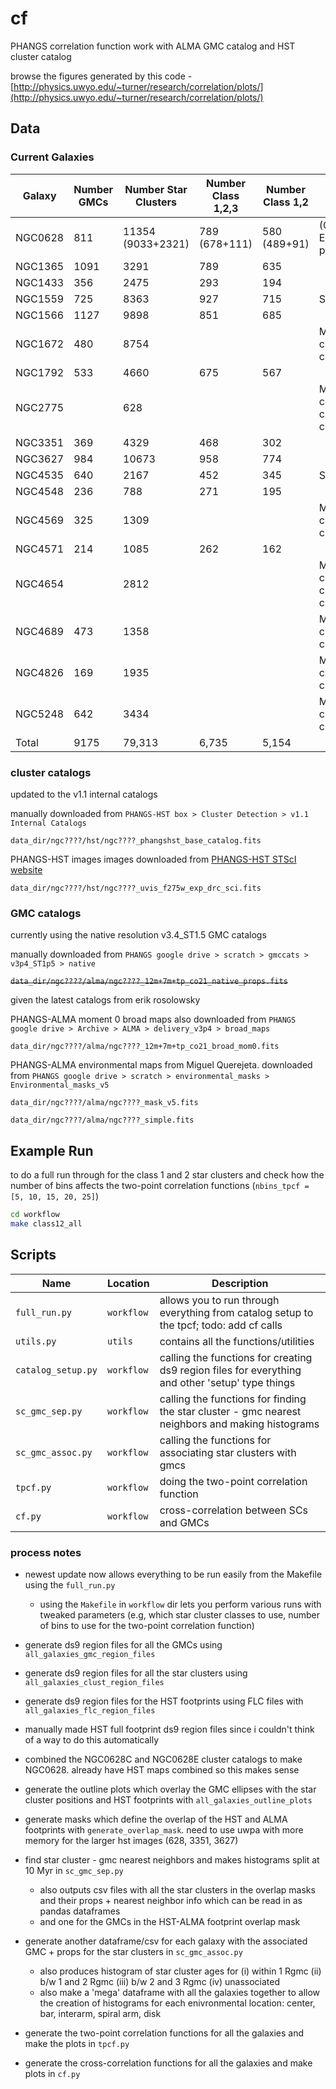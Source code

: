 # cf
PHANGS correlation function work with ALMA GMC catalog and HST cluster catalog

browse the figures generated by this code - [http://physics.uwyo.edu/~turner/research/correlation/plots/](http://physics.uwyo.edu/~turner/research/correlation/plots/)


## Data

### Current Galaxies
| Galaxy   |Number GMCs | Number Star Clusters | Number Class 1,2,3   | Number Class 1,2     | Notes                           |
|----------|------------|----------------------|----------------------|----------------------|---------------------------------|
| NGC0628  |    811     | 11354 (9033+2321)    |     789 (678+111)    |       580 (489+91)   | (Center + East pointings)       |
| NGC1365  |    1091    |       3291           |         789          |          635         |                                 |
| NGC1433  |    356     |       2475           |         293          |          194         |                                 |
| NGC1559  |    725     |       8363           |         927          |          715         | Still v1.0                      |
| NGC1566  |    1127    |       9898           |         851          |          685         |                                 |
| NGC1672  |    480     |       8754           |                      |                      | Missing cluster classifications |
| NGC1792  |    533     |       4660           |         675          |          567         |                                 |
| NGC2775  |            |       628            |                      |                      | Missing GMC catalog & cluster classificaitons |
| NGC3351  |    369     |       4329           |         468          |          302         |                                 |
| NGC3627  |    984     |       10673          |         958          |          774         |                                 |
| NGC4535  |    640     |       2167           |         452          |          345         | Still v1.0                      |
| NGC4548  |    236     |       788            |         271          |          195         |                                 |
| NGC4569  |    325     |       1309           |                      |                      | Missing cluster classifications |
| NGC4571  |    214     |       1085           |         262          |          162         |                                 |
| NGC4654  |            |       2812           |                      |                      | Missing GMC catalog & cluster classifications |
| NGC4689  |    473     |       1358           |                      |                      | Missing cluster classifications |
| NGC4826  |    169     |       1935           |                      |                      | Missing cluster classifications |
| NGC5248  |    642     |       3434           |                      |                      | Missing cluster classifications |
| Total    |    9175    |       79,313         |         6,735        |          5,154       |                                 |


### cluster catalogs 

updated to the v1.1 internal catalogs

manually downloaded from `PHANGS-HST box > Cluster Detection > v1.1 Internal Catalogs`

`data_dir/ngc????/hst/ngc????_phangshst_base_catalog.fits`

PHANGS-HST images images downloaded from [PHANGS-HST STScI website](https://phangs.stsci.edu/)

`data_dir/ngc????/hst/ngc????_uvis_f275w_exp_drc_sci.fits`


### GMC catalogs

currently using the native resolution v3.4_ST1.5 GMC catalogs

manually downloaded from `PHANGS google drive > scratch > gmccats > v3p4_ST1p5 > native`

~~`data_dir/ngc????/alma/ngc????_12m+7m+tp_co21_native_props.fits`~~

given the latest catalogs from erik rosolowsky

PHANGS-ALMA moment 0 broad maps also downloaded from `PHANGS google drive > Archive > ALMA > delivery_v3p4 > broad_maps`

`data_dir/ngc????/alma/ngc????_12m+7m+tp_co21_broad_mom0.fits`

PHANGS-ALMA environmental maps from Miguel Querejeta. downloaded from `PHANGS google drive > scratch > environmental_masks > Environmental_masks_v5`

`data_dir/ngc????/alma/ngc????_mask_v5.fits`

`data_dir/ngc????/alma/ngc????_simple.fits`


## Example Run
to do a full run through for the class 1 and 2 star clusters and check how the number of bins affects the two-point correlation functions (`nbins_tpcf = [5, 10, 15, 20, 25]`)

```bash
cd workflow
make class12_all
```

## Scripts

| Name                 | Location  | Description |
|----------------------|-----------|-------------|
|`full_run.py`		   |`workflow` | allows you to run through everything from catalog setup to the tpcf; todo: add cf calls         |
|`utils.py`			   |`utils`    | contains all the functions/utilities 		             |					 
|`catalog_setup.py`	   |`workflow` | calling the functions for creating ds9 region files for everything and other 'setup' type things   |
|`sc_gmc_sep.py`	   |`workflow` | calling the functions for finding the star cluster - gmc nearest neighbors and making histograms   |
|`sc_gmc_assoc.py`	   |`workflow` | calling the functions for associating star clusters with gmcs 									    |
|`tpcf.py`	 		   |`workflow` | doing the two-point correlation function 															|
|`cf.py`	 		   |`workflow` | cross-correlation between SCs and GMCs 															|


### process notes
- newest update now allows everything to be run easily from the Makefile using the `full_run.py` 
	- using the `Makefile` in `workflow` dir lets you perform various runs with tweaked parameters (e.g, which star cluster classes to use, number of bins to use for the two-point correlation function)

- generate ds9 region files for all the GMCs using `all_galaxies_gmc_region_files`
- generate ds9 region files for all the star clusters using `all_galaxies_clust_region_files`
- generate ds9 region files for the HST footprints using FLC files with `all_galaxies_flc_region_files`
- manually made HST full footprint ds9 region files since i couldn't think of a way to do this automatically
- combined the NGC0628C and NGC0628E cluster catalogs to make NGC0628. already have HST maps combined so this makes sense
- generate the outline plots which overlay the GMC ellipses with the star cluster positions and HST footprints with `all_galaxies_outline_plots`
- generate masks which define the overlap of the HST and ALMA footprints with `generate_overlap_mask`. need to use uwpa with more memory for the larger hst images (628, 3351, 3627)
- find star cluster - gmc nearest neighbors and makes histograms split at 10 Myr in `sc_gmc_sep.py`
	- also outputs csv files with all the star clusters in the overlap masks and their props + nearest neighbor info which can be read in as pandas dataframes
	- and one for the GMCs in the HST-ALMA footprint overlap mask
- generate another dataframe/csv for each galaxy with the associated GMC + props for the star clusters in `sc_gmc_assoc.py`
	- also produces histogram of star cluster ages for (i) within 1 Rgmc (ii) b/w 1 and 2 Rgmc (iii) b/w 2 and 3 Rgmc (iv) unassociated
	- also make a 'mega' dataframe with all the galaxies together to allow the creation of histograms for each enivronmental location: center, bar, interarm, spiral arm, disk
- generate the two-point correlation functions for all the galaxies and make the plots in `tpcf.py`  
- generate the cross-correlation functions for all the galaxies and make plots in `cf.py`
